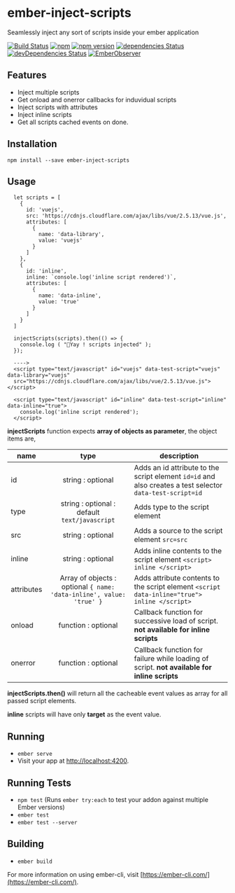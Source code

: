 # ember-inject-scripts
Seamlessly inject any sort of scripts inside your ember application

[![Build Status](https://travis-ci.org/prakashchokalingam/ember-inject-scripts.svg?branch=master)](https://travis-ci.org/prakashchokalingam/ember-inject-scripts) 
[![npm](https://img.shields.io/npm/dm/ember-inject-scripts.svg)](https://www.npmjs.com/package/ember-inject-scripts)
[![npm version](http://img.shields.io/npm/v/ember-inject-scripts.svg?style=flat)](https://npmjs.org/package/ember-inject-scripts "View this project on npm")
[![dependencies Status](https://david-dm.org/prakashchokalingam/ember-inject-scripts/status.svg)](https://david-dm.org/prakashchokalingam/ember-inject-scripts)
[![devDependencies Status](https://david-dm.org/rajasegar/ember-addon-starterkit/dev-status.svg)](https://david-dm.org/rajasegar/ember-addon-starterkit?type=dev)
[![EmberObserver](http://emberobserver.com/badges/ember-inject-scripts.svg?branch=master)](http://emberobserver.com/addons/ember-inject-scripts)

## Features
  - Inject multiple scripts
  - Get onload and onerror callbacks for induvidual scripts
  - Inject scripts with attributes
  - Inject inline scripts
  - Get all scripts cached events on done.

## Installation

    npm install --save ember-inject-scripts

## Usage

      let scripts = [
        {
          id: 'vuejs',
          src: 'https://cdnjs.cloudflare.com/ajax/libs/vue/2.5.13/vue.js',
          attributes: [
            {
              name: 'data-library',
              value: 'vuejs'
            }
          ]
        },
        {
          id: 'inline',
          inline: `console.log('inline script rendered')`,
          attributes: [
            {
              name: 'data-inline',
              value: 'true'
            }
          ]
        }
      ]

      injectScripts(scripts).then(() => {
        console.log ( "🤟Yay ! scripts injected" );
      });

      ---->
      <script type="text/javascript" id="vuejs" data-test-script="vuejs" data-library="vuejs"
      src="https://cdnjs.cloudflare.com/ajax/libs/vue/2.5.13/vue.js"></script>

      <script type="text/javascript" id="inline" data-test-script="inline" data-inline="true">
        console.log('inline script rendered');
      </script>

 **injectScripts** function expects **array of objects as parameter**, the object items are,

 | name        | type           | description  |
| ------------- |:-------------:| -----|
| id      | string : optional | Adds an id attribute to the script element `id=id` and also creates a test selector `data-test-script=id` |
| type      | string : optional : default `text/javascript` | Adds type to the script element |
| src      | string : optional | Adds a source to the script element `src=src`|
| inline      | string : optional | Adds inline contents to the script element `<script> inline </script>` |
| attributes      | Array of objects : optional `{ name: 'data-inline', value: 'true' }`| Adds attribute contents to the script element `<script data-inline="true"> inline </script>` |
| onload      | function : optional | Callback function for successive load of script. **not available for inline scripts** |
| onerror      | function : optional | Callback function for failure while loading of script. **not available for inline scripts** |


**injectScripts.then()** will return all the cacheable event values as array for all passed script elements.

**inline** scripts will have only **target** as the event value.


## Running

* `ember serve`
* Visit your app at [http://localhost:4200](http://localhost:4200).

## Running Tests

* `npm test` (Runs `ember try:each` to test your addon against multiple Ember versions)
* `ember test`
* `ember test --server`

## Building

* `ember build`

For more information on using ember-cli, visit [https://ember-cli.com/](https://ember-cli.com/).
